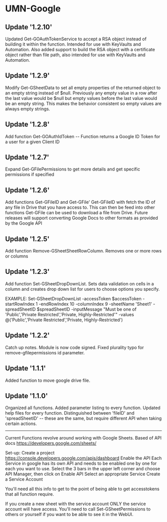 # UMN-Google

## Update '1.2.10'
Updated Get-GOAuthTokenService to accept a RSA object instead of building it within the function. Intended for use with KeyVaults and Automation.
Also added support to build the RSA object with a certificate object rather than file path, also intended for use with KeyVaults and Automation.

## Update '1.2.9'

Modify Get-GSheetData to set all empty properties of the returned object to an empty string instead of $null.
Previously any empty value in a row after the last value would be $null but empty values before the last value would be an empty string.
This makes the behavior consistent so empty values are always empty strings.

## Update '1.2.8'
Add function Get-GOAuthIdToken -- Function returns a Google ID Token for a user for a given Client ID

## Update '1.2.7'
Expand Get-GFilePermissions to get more details and get specific permissions if specified

## Update '1.2.6'
Add functions Get-GFileID and Get-GFile'
Get-GFileID with fetch the ID of any file in Drive that you have access to.  This can then be feed into other functions
Get-GFile can be used to download a file from Drive.  Future releases will support converting Google Docs to other formats as provided by the Google API

## Update '1.2.5'
Add function Remove-GSheetSheetRowColumn.  Removes one or more rows or columns

## Update '1.2.3'
Add function Set-GSheetDropDownList.  Sets data validation on cells in a column and creates drop down list for users to choose options you specify.

EXAMPLE: Set-GSheetDropDownList -accessToken $accessToken -startRowIndex 1 -endRowIndex 10 -columnIndex 9 -sheetName 'Sheet1' -spreadSheetID $spreadSheetID -inputMessage "Must be one of 'Public','Private Restricted','Private, Highly-Restricted'" -values @('Public','Private Restricted','Private, Highly-Restricted')

## Update '1.2.2'
Catch up notes. Module is now code signed.
Fixed plurality typo for remove-gfilepermissions id parameter.

## Update '1.1.1'
Added function to move google drive file.

## Update '1.1.0'

Organized all functions.
Added parameter listing to every function.
Updated help files for every function.
Distinguished between 'fileID' and 'spreadSheetID' -- these are the same, but require different API when taking certain actions.


------------------------------------------------
Current Functions revolve around working with Google Sheets.  Based of API docs https://developers.google.com/sheets/

Set-up: Create a project https://console.developers.google.com/apis/dashboard
Enable the API
Each Service in google has its own API and needs to be enabled one by one for each you want to use.
Select the 3 bars in the upper left corner and choose API Manager, then click on Enable API
Select an appropriate Service
Create a Service Account

You'll need all this info to get to the point of being able to get accesstokens that all function require.

If you create a new sheet with the service account ONLY the service account will have access.  You'll need to call Set-GSheetPermissions to others or yourself if you want to be able to see it in the WebUI.
